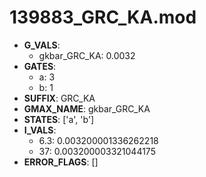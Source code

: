 # 139883_GRC_KA.mod

- **G_VALS**:
  - gkbar_GRC_KA: 0.0032
- **GATES**:
  - a: 3
  - b: 1
- **SUFFIX**: GRC_KA
- **GMAX_NAME**: gkbar_GRC_KA
- **STATES**: ['a', 'b']
- **I_VALS**:
  - 6.3: 0.003200001336262218
  - 37: 0.003200003321044175
- **ERROR_FLAGS**: []
